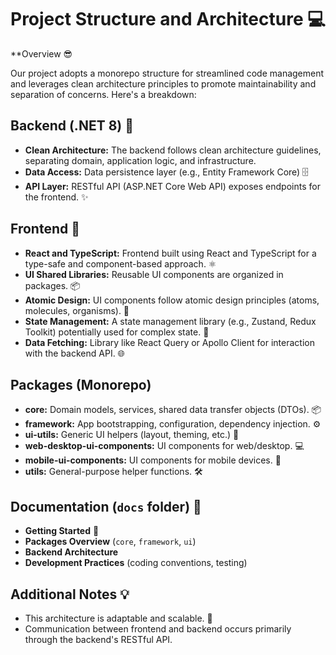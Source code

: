 # Project Structure and Architecture 💻

\*\*Overview 😎

Our project adopts a monorepo structure for streamlined code management and leverages clean architecture principles to promote maintainability and separation of concerns. Here's a breakdown:

## Backend (.NET 8) 🚀

- **Clean Architecture:** The backend follows clean architecture guidelines, separating domain, application logic, and infrastructure.
- **Data Access:** Data persistence layer (e.g., Entity Framework Core) 🗄️
- **API Layer:** RESTful API (ASP.NET Core Web API) exposes endpoints for the frontend. ✨

## Frontend 🎨

- **React and TypeScript:** Frontend built using React and TypeScript for a type-safe and component-based approach. ⚛️
- **UI Shared Libraries:** Reusable UI components are organized in packages. 📦
- **Atomic Design:** UI components follow atomic design principles (atoms, molecules, organisms). 🔬
- **State Management:** A state management library (e.g., Zustand, Redux Toolkit) potentially used for complex state. 🧠
- **Data Fetching:** Library like React Query or Apollo Client for interaction with the backend API. 🌐

## Packages (Monorepo)

- **core:** Domain models, services, shared data transfer objects (DTOs). 📦
- **framework:** App bootstrapping, configuration, dependency injection. ⚙️
- **ui-utils:** Generic UI helpers (layout, theming, etc.) 🎨
- **web-desktop-ui-components:** UI components for web/desktop. 💻
- **mobile-ui-components:** UI components for mobile devices. 📱
- **utils:** General-purpose helper functions. 🛠️

## Documentation (`docs` folder) 📖

- **Getting Started** 🚀
- **Packages Overview** (`core`, `framework`, `ui`)
- **Backend Architecture**
- **Development Practices** (coding conventions, testing)

## Additional Notes 💡

- This architecture is adaptable and scalable. 💪
- Communication between frontend and backend occurs primarily through the backend's RESTful API.
